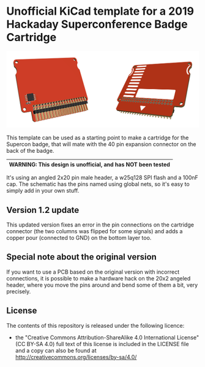 # Unofficial KiCad template for a 2019 Hackaday Superconference Badge Cartridge

![Cartridge template render](https://raw.githubusercontent.com/flummer/supercon2019-cartridgetemplate/master/IMAGES/front_back_render.png "Cartridge template render")

This template can be used as a starting point to make a cartridge for the Supercon badge, that will mate with the 40 pin expansion connector on the back of the badge.

| WARNING: This design is unofficial, and has NOT been tested |
| --- |

It's using an angled 2x20 pin male header, a w25q128 SPI flash and a 100nF cap. The schematic has the pins named using global nets, so it's easy to simply add in your own stuff.

## Version 1.2 update

This updated version fixes an error in the pin connections on the cartridge connector (the two columns was flipped for some signals) and adds a copper pour (connected to GND) on the bottom layer too.

## Special note about the original version

If you want to use a PCB based on the original version with incorrect connections, it is possible to make a hardware hack on the 20x2 angeled header, where you move the pins around and bend some of them a bit, very precisely.

## License

The contents of this repository is released under the following licence:

 * the "Creative Commons Attribution-ShareAlike 4.0 International License"
   (CC BY-SA 4.0) full text of this license is included in the LICENSE file
   and a copy can also be found at
   http://creativecommons.org/licenses/by-sa/4.0/
